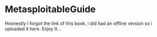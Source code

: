 # MetasploitableGuide
Hosnestly I forgot the link of this book, i did had an offline version so i uploaded it here.
Enjoy It...
